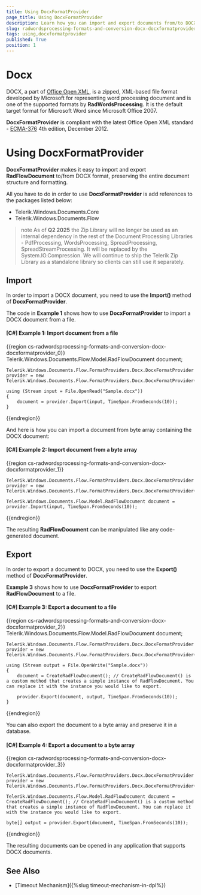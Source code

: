 ```yaml
---
title: Using DocxFormatProvider
page_title: Using DocxFormatProvider
description: Learn how you can import and export documents from/to DOCX using WordsProcessing.
slug: radwordsprocessing-formats-and-conversion-docx-docxformatprovider
tags: using,docxformatprovider
published: True
position: 1
---
```


# Docx

DOCX, a part of [Office Open XML](http://en.wikipedia.org/wiki/Office_Open_XML), is a zipped, XML-based file format developed by Microsoft for representing word processing document and is one of the supported formats by **RadWordsProcessing**. It is the default target format for Microsoft Word since Microsoft Office 2007.

**DocxFormatProvider** is compliant with the latest Office Open XML standard - [ECMA-376](http://www.ecma-international.org/publications/standards/Ecma-376.htm) 4th edition, December 2012.

# Using DocxFormatProvider

__DocxFormatProvider__ makes it easy to import and export __RadFlowDocument__ to/from DOCX format, preserving the entire document structure and formatting.
      

All you have to do in order to use __DocxFormatProvider__ is add references to the packages listed below:
      
* Telerik.Windows.Documents.Core
* Telerik.Windows.Documents.Flow
          
>note As of **Q2 2025** the Zip Library will no longer be used as an internal dependency in the rest of the Document Processing Libraries - PdfProcessing, WordsProcessing, SpreadProcessing, SpreadStreamProcessing. It will be replaced by the System.IO.Compression. We will continue to ship the Telerik Zip Library as a standalone library so clients can still use it separately.

## Import

In order to import a DOCX document, you need to use the __Import()__ method of __DocxFormatProvider__.
        

The code in __Example 1__ shows how to use __DocxFormatProvider__ to import a DOCX document from a file.
        

#### __[C#] Example 1: Import document from a file__

{{region cs-radwordsprocessing-formats-and-conversion-docx-docxformatprovider_0}}
	Telerik.Windows.Documents.Flow.Model.RadFlowDocument document;
	
	Telerik.Windows.Documents.Flow.FormatProviders.Docx.DocxFormatProvider provider = new Telerik.Windows.Documents.Flow.FormatProviders.Docx.DocxFormatProvider();

	using (Stream input = File.OpenRead("Sample.docx"))
	{
		document = provider.Import(input, TimeSpan.FromSeconds(10));
	}
{{endregion}}



And here is how you can import a document from byte array containing the DOCX document:
        

#### __[C#] Example 2: Import document from a byte array__
{{region cs-radwordsprocessing-formats-and-conversion-docx-docxformatprovider_1}}	            

	Telerik.Windows.Documents.Flow.FormatProviders.Docx.DocxFormatProvider provider = new Telerik.Windows.Documents.Flow.FormatProviders.Docx.DocxFormatProvider();

	Telerik.Windows.Documents.Flow.Model.RadFlowDocument document = provider.Import(input, TimeSpan.FromSeconds(10));
{{endregion}}


The resulting __RadFlowDocument__ can be manipulated like any code-generated document.
        

## Export

In order to export a document to DOCX, you need to use the __Export()__ method of __DocxFormatProvider__.
        

__Example 3__ shows how to use __DocxFormatProvider__ to export __RadFlowDocument__ to a file.
        

#### __[C#] Example 3: Export a document to a file__
{{region cs-radwordsprocessing-formats-and-conversion-docx-docxformatprovider_2}}	
	Telerik.Windows.Documents.Flow.Model.RadFlowDocument document;

	Telerik.Windows.Documents.Flow.FormatProviders.Docx.DocxFormatProvider provider = new Telerik.Windows.Documents.Flow.FormatProviders.Docx.DocxFormatProvider();
	
	using (Stream output = File.OpenWrite("Sample.docx"))
	{
	    document = CreateRadFlowDocument(); // CreateRadFlowDocument() is a custom method that creates a simple instance of RadFlowDocument. You can replace it with the instance you would like to export.

		provider.Export(document, output, TimeSpan.FromSeconds(10));
	}
{{endregion}}


You can also export the document to a byte array and preserve it in a database.
        

#### __[C#] Example 4: Export a document to a byte array__
{{region cs-radwordsprocessing-formats-and-conversion-docx-docxformatprovider_3}}

	Telerik.Windows.Documents.Flow.FormatProviders.Docx.DocxFormatProvider provider = new Telerik.Windows.Documents.Flow.FormatProviders.Docx.DocxFormatProvider();
	        
	Telerik.Windows.Documents.Flow.Model.RadFlowDocument document = CreateRadFlowDocument(); // CreateRadFlowDocument() is a custom method that creates a simple instance of RadFlowDocument. You can replace it with the instance you would like to export.

	byte[] output = provider.Export(document, TimeSpan.FromSeconds(10));
{{endregion}}

The resulting documents can be opened in any application that supports DOCX documents.
        
## See Also

* [Timeout Mechanism]({%slug timeout-mechanism-in-dpl%})
